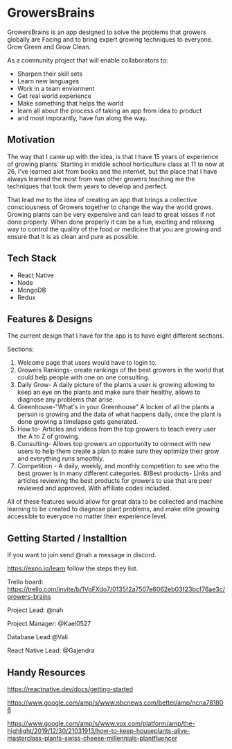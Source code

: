 # GrowersBrains
GrowersBrains is an app designed to solve the problems that growers globally are Facing and to bring expert growing techniques to everyone. Grow Green and Grow Clean.

As a community project that will enable collaborators to:
- Sharpen their skill sets
- Learn new languages
- Work in a team enviorment
- Get real world experience
- Make something that helps the world
- learn all about the process of taking an app from idea to product
- and most imporantly, have fun along the way.


## Motivation
The way that I came up with the idea, is that I have 15 years of experience of growing plants. Starting in middle school horticulture class at 11 to now at 26, I've learned alot from books and the internet, but the place that I have always learned the most from was other growers teaching me the techniques that took them years to develop and perfect.

That lead me to the idea of creating an app that brings a collective consciousness of Growers together to change the way the world grows. Growing plants can be very expensive and can lead to great losses if not done properly. When done properly it can be a fun, exciting and relaxing way to control the quality of the food or medicine that you are growing and ensure that it is as clean and pure as possible.

## Tech Stack
- React Native
- Node
- MongoDB
- Redux

## Features & Designs
The current design that I have for the app is to have eight different sections.

Sections: 
1) Welcome page that users would have to login to. 
2) Growers Rankings- create rankings of the best growers in the world that could help people with one on one consulting. 
3) Daily Grow- A daily picture of the plants a user is growing allowing to keep an eye on the plants and make sure their healthy, allows to diagnose any problems that arise. 
4) Greenhouse-"What's in your Greenhouse" A locker of all the plants a person is growing and the data of what happens daily, once the plant is done growing a timelapse gets generated. 
5) How to- Articles and videos from the top growers to teach every user the A to Z of growing. 
6) Consulting- Allows top growers an opportunity to connect with new users to help them create a plan to make sure they optimize their grow and everything runs smoothly. 
7) Competition - A daily, weekly, and monthly competition to see who the best grower is in many different categories. 8)Best products- Links and articles reviewing the best products for growers to use that are peer reviewed and approved. With affiliate codes included.


All of these features would allow for great data to be collected and machine learning to be created to diagnose plant problems, and make elite growing accessible to everyone no matter their experience level.


## Getting Started / Installtion
If you want to join send @nah a message in discord.

https://expo.io/learn follow the steps they list. 

Trello board: https://trello.com/invite/b/1VgFXdo7/0135f2a7507e6062eb03f23bcf76ae3c/growers-brains

Project Lead: @nah

Project Manager: @Kael0527

Database Lead:@Vali

React Native Lead: @Gajendra



## Handy Resources

https://reactnative.dev/docs/getting-started

https://www.google.com/amp/s/www.nbcnews.com/better/amp/ncna781806

https://www.google.com/amp/s/www.vox.com/platform/amp/the-highlight/2019/12/30/21031913/how-to-keep-houseplants-alive-masterclass-plants-swiss-cheese-millennials-plantfluencer
